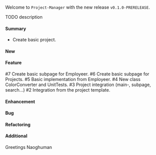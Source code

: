 Welcome to `Project-Manager` with the new release `v0.1.0-PRERELEASE`.

TODO description



#### Summary
* Create basic project.



#### New



#### Feature
#7 Create basic subpage for Employeer.
#6 Create basic subpage for Projects.
#5 Basic implementation from Employeer.
#4 New class ColorConverter and UnitTests.
#3 Project integration (main-, subpage, search...)
#2 Integration from the project template.



#### Enhancement



#### Bug



#### Refactoring



#### Additional



Greetings
Naoghuman



[//]: # (Issues which will be integrated in this release)



[//]: # (Links)
